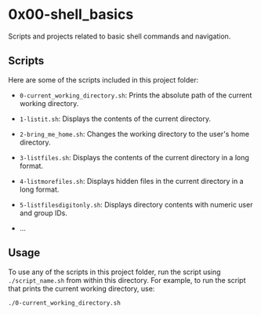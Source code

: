 # 0x00-shell_basics

Scripts and projects related to basic shell commands and navigation.

## Scripts

Here are some of the scripts included in this project folder:

- `0-current_working_directory.sh`: Prints the absolute path of the current working directory.

- `1-listit.sh`: Displays the contents of the current directory.

- `2-bring_me_home.sh`: Changes the working directory to the user's home directory.

- `3-listfiles.sh`: Displays the contents of the current directory in a long format.

- `4-listmorefiles.sh`: Displays hidden files in the current directory in a long format.

- `5-listfilesdigitonly.sh`: Displays directory contents with numeric user and group IDs.

- ...

## Usage

To use any of the scripts in this project folder, run the script using `./script_name.sh` from within this directory. For example, to run the script that prints the current working directory, use:

```bash
./0-current_working_directory.sh

